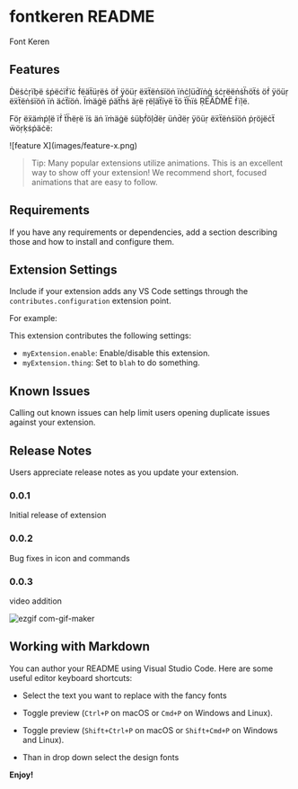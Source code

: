 # fontkeren README

Font Keren

## Features

Ḋëṡċṛïḅë ṡṗëċïḟïċ ḟëäẗüṛëṡ öḟ ÿöüṛ ëẍẗëṅṡïöṅ ïṅċḷüḋïṅġ ṡċṛëëṅṡḧöẗṡ öḟ ÿöüṛ ëẍẗëṅṡïöṅ ïṅ äċẗïöṅ. Їṁäġë ṗäẗḧṡ äṛë ṛëḷäẗïṿë ẗö ẗḧïṡ ṚЁÄḊṀЁ ḟïḷë.

Föṛ ëẍäṁṗḷë ïḟ ẗḧëṛë ïṡ äṅ ïṁäġë ṡüḅḟöḷḋëṛ üṅḋëṛ ÿöüṛ ëẍẗëṅṡïöṅ ṗṛöjëċẗ ẅöṛḳṡṗäċë:

\!\[feature X\]\(images/feature-x.png\)

> Tip: Many popular extensions utilize animations. This is an excellent way to show off your extension! We recommend short, focused animations that are easy to follow.

## Requirements

If you have any requirements or dependencies, add a section describing those and how to install and configure them.

## Extension Settings

Include if your extension adds any VS Code settings through the `contributes.configuration` extension point.

For example:

This extension contributes the following settings:

* `myExtension.enable`: Enable/disable this extension.
* `myExtension.thing`: Set to `blah` to do something.

## Known Issues

Calling out known issues can help limit users opening duplicate issues against your extension.

## Release Notes

Users appreciate release notes as you update your extension.


### 0.0.1

Initial release of extension

### 0.0.2

Bug fixes in icon and commands

### 0.0.3
video addition


![ezgif com-gif-maker](https://user-images.githubusercontent.com/71745182/209811066-4935f147-21ae-4b7a-b50a-9f78664e07e2.gif)
## Working with Markdown

You can author your README using Visual Studio Code. Here are some useful editor keyboard shortcuts:

* Select the text you want to replace with the fancy fonts
* Toggle preview (`Ctrl+P` on macOS or `Cmd+P` on Windows and Linux).

* Toggle preview (`Shift+Ctrl+P` on macOS or `Shift+Cmd+P` on Windows and Linux).
* Than in drop down select the design fonts 


**Enjoy!**

